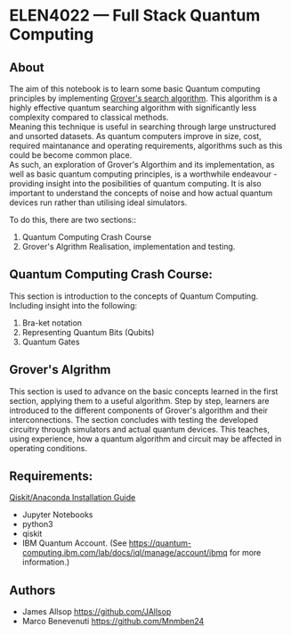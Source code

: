 # ELEN4022 — Full Stack Quantum Computing

## About
The aim of this notebook is to learn some basic Quantum computing principles by implementing [Grover's search algorithm](https://qiskit.org/textbook/ch-algorithms/grover.html). This algorithm is a highly effective quantum searching algorithm with significantly less complexity compared to classical methods.  
Meaning this technique is useful in searching through large unstructured and unsorted datasets. As quantum computers improve in size, cost, required maintanance and operating requirements, algorithms such as this could be become common place.  
As such, an exploration of Grover's Algorthim and its implementation, as well as basic quantum computing principles, is a worthwhile endeavour - providing insight into the posibilities of quantum computing. It is also important to understand the concepts of noise and how actual quantum devices run rather than utilising ideal simulators.

To do this, there are two sections::
1. Quantum Computing Crash Course
2. Grover's Algrithm Realisation, implementation and testing.

## Quantum Computing Crash Course:
This section is introduction to the concepts of Quantum Computing.  
Including insight into the following:  
1. Bra-ket notation  
2. Representing Quantum Bits (Qubits)  
3. Quantum Gates

## Grover's Algrithm
This section is used to advance on the basic concepts learned in the first section, applying them to a useful algorithm. Step by step, learners are introduced to the different components of Grover's algorithm and their interconnections. The section concludes with testing the developed circuitry through simulators and actual quantum devices. This teaches, using experience, how a quantum algorithm and circuit may be affected in operating conditions.

## Requirements:
[Qiskit/Anaconda Installation Guide](https://www.youtube.com/watch?v=M4EkW4VwhcI&ab_channel=Qiskit)  
* Jupyter Notebooks
* python3
* qiskit
* IBM Quantum Account. (See https://quantum-computing.ibm.com/lab/docs/iql/manage/account/ibmq for more information.)

## Authors
- James Allsop https://github.com/JAllsop
- Marco Benevenuti https://github.com/Mnmben24
